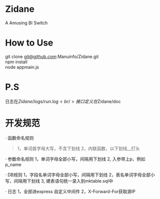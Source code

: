 Zidane
======

A Amusing BI Switch


How to Use
======

git clone git@github.com:Manuinfo/Zidane.git<br />
npm install<br />
node appmain.js<br />


P.S
======
日志在$Zidane/logs/run.log<br />
接口定义在$Zidane/doc


开发规范</br>
======
· 函数命名规则</br>
> 1，单词首字母大写，不含下划线
2，内联函数，以下划线__打头

· 参数命名规则
1，单词字母全部小写，间隔用下划线
2, 入参带上p，例如p_name

· DB规则
1，字段名单词字母全部小写，间隔用下划线
2，表名单词字母全部小写，间隔用下划线
3, 建表语句统一录入到mktable.sql中

· 日志
1，全部进express 自定义中间件
2，X-Forward-For获取源IP
